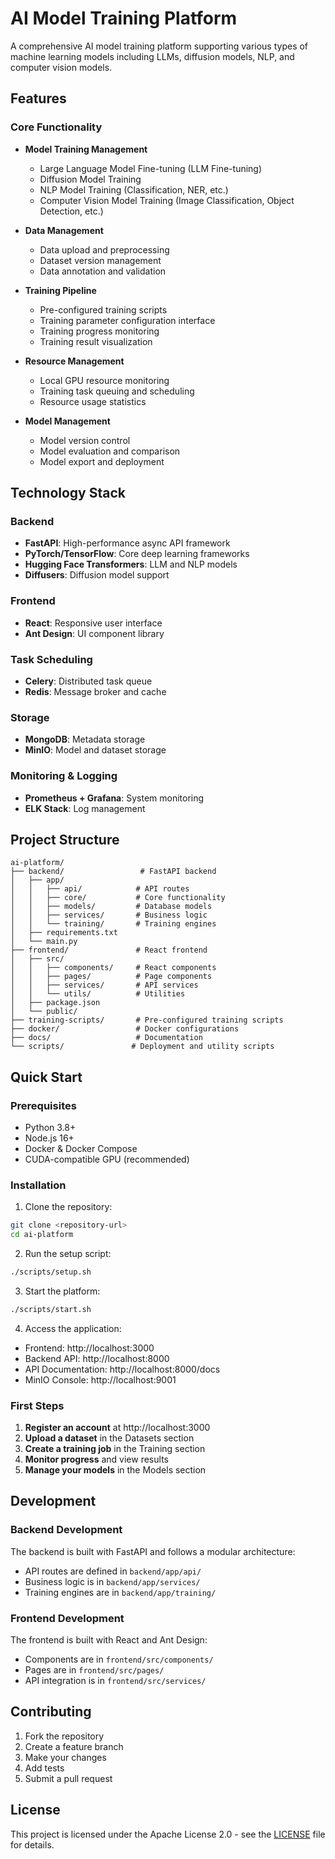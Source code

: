 # AI Model Training Platform

A comprehensive AI model training platform supporting various types of machine learning models including LLMs, diffusion models, NLP, and computer vision models.

## Features

### Core Functionality
- **Model Training Management**
  - Large Language Model Fine-tuning (LLM Fine-tuning)
  - Diffusion Model Training
  - NLP Model Training (Classification, NER, etc.)
  - Computer Vision Model Training (Image Classification, Object Detection, etc.)

- **Data Management**
  - Data upload and preprocessing
  - Dataset version management
  - Data annotation and validation

- **Training Pipeline**
  - Pre-configured training scripts
  - Training parameter configuration interface
  - Training progress monitoring
  - Training result visualization

- **Resource Management**
  - Local GPU resource monitoring
  - Training task queuing and scheduling
  - Resource usage statistics

- **Model Management**
  - Model version control
  - Model evaluation and comparison
  - Model export and deployment

## Technology Stack

### Backend
- **FastAPI**: High-performance async API framework
- **PyTorch/TensorFlow**: Core deep learning frameworks
- **Hugging Face Transformers**: LLM and NLP models
- **Diffusers**: Diffusion model support

### Frontend
- **React**: Responsive user interface
- **Ant Design**: UI component library

### Task Scheduling
- **Celery**: Distributed task queue
- **Redis**: Message broker and cache

### Storage
- **MongoDB**: Metadata storage
- **MinIO**: Model and dataset storage

### Monitoring & Logging
- **Prometheus + Grafana**: System monitoring
- **ELK Stack**: Log management

## Project Structure

```
ai-platform/
├── backend/                 # FastAPI backend
│   ├── app/
│   │   ├── api/            # API routes
│   │   ├── core/           # Core functionality
│   │   ├── models/         # Database models
│   │   ├── services/       # Business logic
│   │   └── training/       # Training engines
│   ├── requirements.txt
│   └── main.py
├── frontend/               # React frontend
│   ├── src/
│   │   ├── components/     # React components
│   │   ├── pages/          # Page components
│   │   ├── services/       # API services
│   │   └── utils/          # Utilities
│   ├── package.json
│   └── public/
├── training-scripts/       # Pre-configured training scripts
├── docker/                 # Docker configurations
├── docs/                   # Documentation
└── scripts/               # Deployment and utility scripts
```

## Quick Start

### Prerequisites
- Python 3.8+
- Node.js 16+
- Docker & Docker Compose
- CUDA-compatible GPU (recommended)

### Installation

1. Clone the repository:
```bash
git clone <repository-url>
cd ai-platform
```

2. Run the setup script:
```bash
./scripts/setup.sh
```

3. Start the platform:
```bash
./scripts/start.sh
```

4. Access the application:
- Frontend: http://localhost:3000
- Backend API: http://localhost:8000
- API Documentation: http://localhost:8000/docs
- MinIO Console: http://localhost:9001

### First Steps

1. **Register an account** at http://localhost:3000
2. **Upload a dataset** in the Datasets section
3. **Create a training job** in the Training section
4. **Monitor progress** and view results
5. **Manage your models** in the Models section

## Development

### Backend Development
The backend is built with FastAPI and follows a modular architecture:
- API routes are defined in `backend/app/api/`
- Business logic is in `backend/app/services/`
- Training engines are in `backend/app/training/`

### Frontend Development
The frontend is built with React and Ant Design:
- Components are in `frontend/src/components/`
- Pages are in `frontend/src/pages/`
- API integration is in `frontend/src/services/`

## Contributing

1. Fork the repository
2. Create a feature branch
3. Make your changes
4. Add tests
5. Submit a pull request

## License

This project is licensed under the Apache License 2.0 - see the [LICENSE](LICENSE) file for details.
